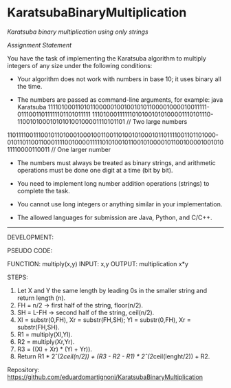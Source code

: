 # KaratsubaBinaryMultiplication

_Karatsuba binary multiplication using only strings_

_Assignment Statement_

You have the task of implementing the Karatsuba algorithm to multiply integers of any size under the following conditions:

- Your algorithm does not work with numbers in base 10; it uses binary all the time.

- The numbers are passed as command-line arguments, for example:
  java Karatsuba 11110100011010110000010010010101100001000010011111-01110011011111101101011111 111010001111110101001010100001110101110-1100101000101010100100001110101101 // Two large numbers

1101111001110010110100010001001100110100101000101101111001101101000-0101101100110001111001000011111010100101100101000010110010000100101011110000110011 // One larger number

- The numbers must always be treated as binary strings, and arithmetic operations must be done one digit at a time (bit by bit).

- You need to implement long number addition operations (strings) to complete the task.

- You cannot use long integers or anything similar in your implementation.

- The allowed languages for submission are Java, Python, and C/C++.

---

DEVELOPMENT:

PSEUDO CODE:

FUNCTION: multiply(x,y)
INPUT: x,y
OUTPUT: multiplication x\*y

STEPS:

1. Let X and Y the same length by leading 0s in the smaller string and return length (n).
2. FH = n/2 -> first half of the string, floor(n/2).
3. SH = L-FH -> second half of the string, ceil(n/2).
4. Xl = substr(0,FH), Xr = substr(FH,SH); Yl = substr(0,FH), Xr = substr(FH,SH).
5. R1 = multiply(Xl,Yl).
6. R2 = multiply(Xr,Yr).
7. R3 = ((Xl + Xr) \* (Yl + Yr)).
8. Return R1 * 2ˆ(2*ceil(n/2)) + (R3 - R2 - R1) * 2ˆ(2*ceil(lenght/2)) + R2.

Repository: https://github.com/eduardomartignoni/KaratsubaBinaryMultiplication
